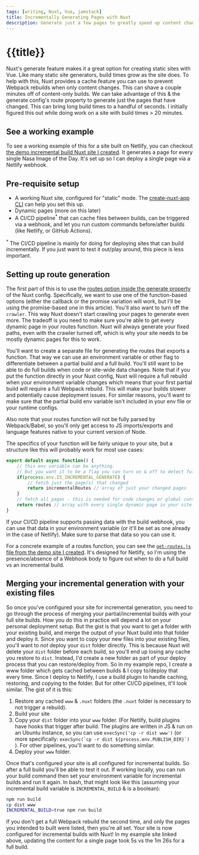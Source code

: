 ```yaml
---
tags: [writing, Nuxt, Vue, jamstack]
title: Incrementally Generating Pages with Nuxt
description: Generate just a few pages to greatly speed up content changes on your Static Nuxt site. 
---
```


# {{title}}

Nuxt's generate feature makes it a great option for creating static sites with Vue. Like many static site generators, build times grow as the site does. To help with this, Nuxt provides a cache feature you can use to prevent Webpack rebuilds when only content changes. This can shave a couple minutes off of content-only builds. We can take advantage of this & the generate config's route property to generate just the pages that have changed. This can bring long build times to a handful of seconds. I initially figured this out while doing work on a site with build times > 20 minutes. 

## See a working example

To see a working example of this for a site built on Netlify, you can checkout [the demo incremental build Nuxt site I created](https://github.com/mdarrik/nuxt-test-incremental-generation). It generates a page for every single Nasa Image of the Day. It's set up so I can deploy a single page via a Netlify webhook. 

## Pre-requisite setup
- A working Nuxt site, configured for "static" mode. The [create-nuxt-app CLI](https://nuxtjs.org/docs/2.x/get-started/installation#using-create-nuxt-app) can help you set this up.
- Dynamic pages (more on this later)
- A CI/CD pipeline<sup class="font-bold">*</sup> that can cache files between builds, can be triggered via a webhook, and let you run custom commands before/after builds (like Netlify, or GitHub Actions).

<sup class="font-bold">*</sup> The CI/CD pipeline is mainly for doing for deploying sites that can build incrementally. If you just want to test it out/play around, this piece is less important.


## Setting up route generation

The first part of this is to use the [routes option inside the generate property](https://nuxtjs.org/docs/2.x/configuration-glossary/configuration-generate#routes) of the Nuxt config. Specifically, we want to use one of the function-based options (either the callback or the promise variation will work, but I'll be using the promise-based one in this article). You'll also want to turn off the `crawler`. This way Nuxt doesn't start crawling your pages to generate even more. The tradeoff is you need to make sure you're able to get every dynamic page in your routes function. Nuxt will always generate your fixed paths, even with the crawler turned off, which is why your site needs to be mostly dynamic pages for this to work. 

You'll want to create a separate file for generating the routes that exports a function. That way we can use an environment variable or other flag to differentiate between a partial build and a full build. You'll still want to be able to do full builds when code or site-wide data changes. Note that if you put the function directly in your Nuxt config, Nuxt will require a full rebuild when your environment variable changes which means that your first partial build will require a full Webpack rebuild. This will make your builds slower and potentially cause deployment issues. For similar reasons, you'll want to make sure that the partial build env variable isn't included in your env file or your runtime configs.

Also note that your routes function will not be fully parsed by Webpack/Babel, so you'll only get access to JS imports/exports and language features native to your current version of Node. 

The specifics of your function will be fairly unique to your site, but a structure like this will probably work for most use cases: 

```js
export default async function() {
    // this env variable can be anything. 
    // But you want it to be a flag you can turn on & off to detect full builds vs incremental
    if(process.env.IS_INCREMENTAL_GENERATE) { 
        // fetch just the page(s) that changed
        return incrementalRoutes // array of just your changed pages
    }
    // fetch all pages - this is needed for code changes or global content changes
    return routes // array with every single dynamic page in your site.
}
```

If your CI/CD pipeline supports passing data with the build webhook, you can use that data in your environment variable (or it'll be set as one already in the case of Netlify). Make sure to parse that data so you can use it. 


For a concrete example of a routes function, you can see the [`get-routes.js` file from the demo site I created](https://github.com/mdarrik/nuxt-test-incremental-generation/blob/main/get-routes.js). It's designed for Netlify, so I'm using the presence/absence of a Webhook body to figure out when to do a full build vs an incremental build. 

## Merging your incremental generation with your existing files
So once you've configured your site for incremental generation, you need to go through the process of merging your partial/incremental builds with your full site builds. How you do this in practice will depend a lot on your personal deployment setup. But the gist is that you want to get a folder with your existing build, and merge the output of your Nuxt build into that folder and deploy it. Since you want to copy your new files into your existing files, you'll want to _not_ deploy your `dist` folder directly. This is because Nuxt will delete your `dist` folder before each build, so you'll end up losing any cache you restore to `dist`. Instead, I'd create a new folder as part of your deploy process that you can restore/deploy from. So in my example repo, I create a www folder which gets cached between builds & I copy to/deploy that every time. Since I deploy to Netlify, I use a build plugin to handle caching, restoring, and copying to the folder. But for other CI/CD pipelines, it'll look similar. The gist of it is this: 
1. Restore any cached `www` & `.nuxt` folders (the `.nuxt` folder is necessary to not trigger a rebuild). 
2. Build your site
3. Copy your `dist` folder into your `www` folder. (For Netlify, build plugins have hooks that trigger after build. The plugins are written in JS & run on an Ubuntu instance, so you can use `execSync('cp -r dist www')` (or more specifically: ``execSync(`cp -r dist ${process.env.PUBLISH_DIR}`) ``). For other pipelines, you'll want to do something similar.
4. Deploy your `www` folder.

Once that's configured your site is all configured for incremental builds. So after a full build you'll be able to test it out. If working locally, you can run your build command then set your environment variable for incremental builds and run it again. In bash, that might look like this (assuming your incremental build variable is `INCREMENTAL_BUILD` & is a boolean): 
```bash
npm run build
cp dist www
INCREMENTAL_BUILD=true npm run build
```
If you don't get a full Webpack rebuild the second time, and only the pages you intended to built were listed, then you're all set. Your site is now configured for incremental builds with Nuxt! In my example site linked above, updating the content for a single page took 5s vs the 1m 26s for a full build. 